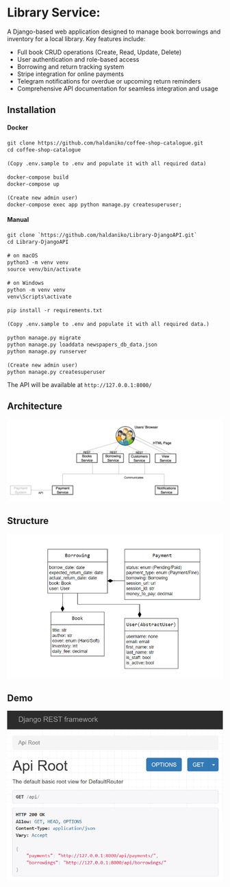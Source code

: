 # Library Service:

A Django-based web application designed to manage book borrowings and inventory for a local library. Key features include:

- Full book CRUD operations (Create, Read, Update, Delete)
- User authentication and role-based access
- Borrowing and return tracking system
- Stripe integration for online payments
- Telegram notifications for overdue or upcoming return reminders
- Comprehensive API documentation for seamless integration and usage

## Installation
#### Docker 
```
git clone https://github.com/haldaniko/coffee-shop-catalogue.git
cd coffee-shop-catalogue

(Copy .env.sample to .env and populate it with all required data)

docker-compose build
docker-compose up

(Create new admin user)
docker-compose exec app python manage.py createsuperuser;
```


#### Manual
```
git clone `https://github.com/haldaniko/Library-DjangoAPI.git`
cd Library-DjangoAPI

# on macOS
python3 -m venv venv
source venv/bin/activate

# on Windows
python -m venv venv
venv\Scripts\activate

pip install -r requirements.txt

(Copy .env.sample to .env and populate it with all required data.)

python manage.py migrate
python manage.py loaddata newspapers_db_data.json
python manage.py runserver

(Create new admin user)
python manage.py createsuperuser
```

The API will be available at `http://127.0.0.1:8000/`

## Architecture

![Architecture.png](Architecture.png)

## Structure

![structure.png](structure.png)

## Demo
![demo.png](demo.png)